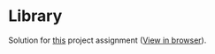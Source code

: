 # Library
Solution for [this](https://www.theodinproject.com/courses/javascript/lessons/tic-tac-toe-javascript) project assignment ([View in browser](https://orhanugurlu.github.io/the_odin_project/tic-tac-toe/index.html)).
